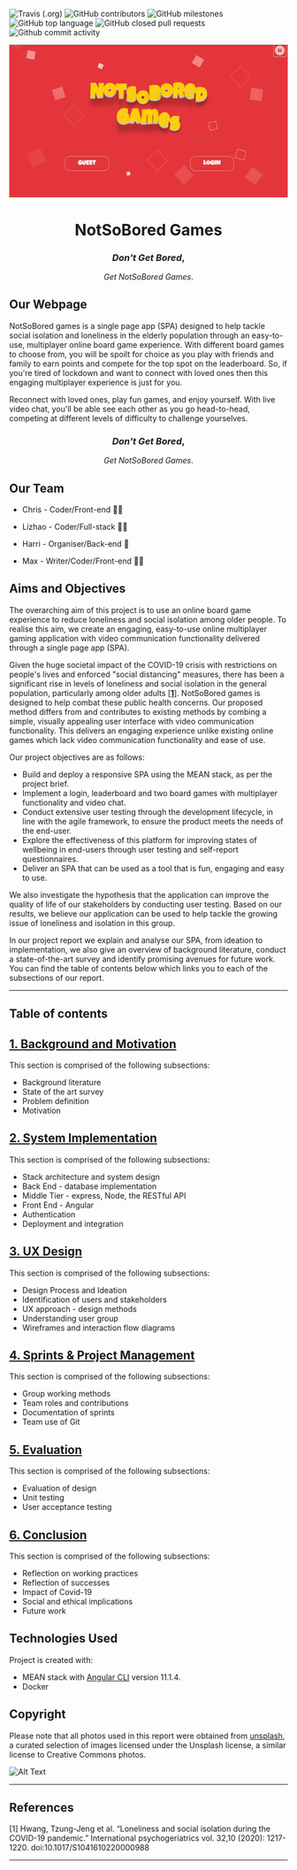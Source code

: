 
![Travis (.org)](https://img.shields.io/travis/ChrisEssery/group-project)
![GitHub contributors](https://img.shields.io/github/contributors/ChrisEssery/group-project)
![GitHub milestones](https://img.shields.io/github/milestones/open/ChrisEssery/group-project)
![GitHub top language](https://img.shields.io/github/languages/top/ChrisEssery/group-project)
![GitHub closed pull requests](https://img.shields.io/github/issues-pr-closed-raw/ChrisEssery/group-project)
![Github commit activity](https://img.shields.io/github/commit-activity/w/ChrisEssery/group-project)


<div align="center">

![alt text](https://github.com/ChrisEssery/group-project/blob/dev/Logo/Hnet.com-image.gif)

# NotSoBored Games
### *Don't Get Bored*,
  *Get NotSoBored Games*.
</div>


<div align="left">

## Our Webpage

NotSoBored games is a single page app (SPA) designed to help tackle social isolation and loneliness in the elderly population through an easy-to-use, multiplayer online board game experience. With different board games to choose from, you will be spoilt for choice as you play with friends and family to earn points and compete for the top spot on the leaderboard. So, if you're tired of lockdown and want to connect with loved ones then this engaging multiplayer experience is just for you.

Reconnect with loved ones, play fun games, and enjoy yourself. With live video chat, you'll be able see each other as you go head-to-head, competing at different levels of difficulty to challenge yourselves.

<div align="center">

### *Don't Get Bored*,
  *Get NotSoBored Games*.

</div>

## Our Team

* Chris - Coder/Front-end :technologist:

* Lizhao - Coder/Full-stack :woman_technologist:

* Harri - Organiser/Back-end :prince:

* Max - Writer/Coder/Front-end :artist:


## Aims and Objectives

The overarching aim of this project is to use an online board game experience to reduce loneliness and social isolation among older people. To realise this aim, we create an engaging, easy-to-use online multiplayer gaming application with video communication functionality delivered through a single page app (SPA).

Given the huge societal impact of the COVID-19 crisis with restrictions on people's lives and enforced "social distancing" measures, there has been a significant rise in levels of loneliness and social isolation in the general population, particularly among older adults [[**1**]](#references).  NotSoBored games is designed to help combat these public health concerns. Our proposed method differs from and contributes to existing methods by combing a simple, visually appealing user interface with video communication functionality. This delivers an engaging experience unlike existing online games which lack video communication functionality and ease of use.

Our project objectives are as follows:

  * Build and deploy a responsive SPA using the MEAN stack, as per the project brief.
  * Implement a login, leaderboard and two board games with multiplayer functionality and video chat.
  * Conduct extensive user testing through the development lifecycle, in line with the agile framework, to ensure the product meets the needs of the end-user.
  * Explore the effectiveness of this platform for improving states of wellbeing in end-users through user testing and self-report questionnaires.
  * Deliver an SPA that can be used as a tool that is fun, engaging and easy to use.

We also investigate the hypothesis that the application can improve the quality of life of our stakeholders by conducting user testing. Based on our results, we believe our application can be used to help tackle the growing issue of loneliness and isolation in this group.

In our project report we explain and analyse our SPA, from ideation to implementation, we also give an overview of background literature, conduct a state-of-the-art survey and identify promising avenues for future work. You can find the table of contents below which links you to each of the subsections of our report.

___

## Table of contents

## [1. Background and Motivation](Portfolio/Background.md)

This section is comprised of the following subsections:

* Background literature
* State of the art survey
* Problem definition
* Motivation

## [2. System Implementation](Portfolio/System_Implementation.md)

This section is comprised of the following subsections:

* Stack architecture and system design
* Back End - database implementation
* Middle Tier - express, Node, the RESTful API
* Front End - Angular
* Authentication
* Deployment and integration

## [3. UX Design](Portfolio/UX_Design.md)

This section is comprised of the following subsections:

* Design Process and Ideation
* Identification of users and stakeholders
* UX approach - design methods
* Understanding user group
* Wireframes and interaction flow diagrams


## [4. Sprints & Project Management](Portfolio/Sprints_Project_Management.md)

This section is comprised of the following subsections:

* Group working methods
* Team roles and contributions
* Documentation of sprints
* Team use of Git


## [5. Evaluation](Portfolio/Evaluation.md)

This section is comprised of the following subsections:

* Evaluation of design
* Unit testing
* User acceptance testing

## [6. Conclusion](Portfolio/Conclusion.md)

This section is comprised of the following subsections:

* Reflection on working practices
* Reflection of successes
* Impact of Covid-19
* Social and ethical implications
* Future work


## Technologies Used
Project is created with:
* MEAN stack with [Angular CLI](https://github.com/angular/angular-cli) version 11.1.4.
* Docker


## Copyright

Please note that all photos used in this report were obtained from [unsplash](https://unsplash.com/), a curated selection of images licensed under the Unsplash license, a similar license to Creative Commons photos.


![Alt Text](https://media.giphy.com/media/vFKqnCdLPNOKc/giphy.gif)</div>

___

## References

[1] Hwang, Tzung-Jeng et al. “Loneliness and social isolation during the COVID-19 pandemic.” International psychogeriatrics vol. 32,10 (2020): 1217-1220. doi:10.1017/S1041610220000988

___
